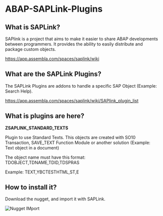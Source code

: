 # ABAP-SAPLink-Plugins

## What is SAPLink?

SAPlink is a project that aims to make it easier to share ABAP developments between programmers. It provides the ability to easily distribute and package custom objects.

https://app.assembla.com/spaces/saplink/wiki

## What are the SAPLink Plugins?

The SAPLink Plugins are addons to handle a specific SAP Object (Example: Search Help).

https://app.assembla.com/spaces/saplink/wiki/SAPlink_plugin_list

## What is plugins are here?

**ZSAPLINK_STANDARD_TEXTS**

Plugin to use Standard Texts. This objects are created with SO10 Transaction, SAVE_TEXT Function Module or another solution (Example: Text object in a document)

The object name must have this format: TDOBJECT,TDNAME,TDID,TDSPRAS

Example: TEXT,YBCTESTHTML,ST,E

## How to install it?

Download the nugget, and import it with SAPLink.

![Nugget IMport](http://rene.turnheim.com/wp/wp-content/uploads/2013/09/ZSAPLINK.png)
